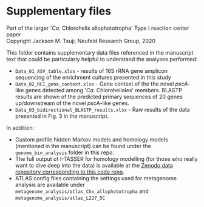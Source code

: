 # Supplementary files
Part of the larger '_Ca._ Chlorohelix allophototropha' Type I reaction center paper  
Copyright Jackson M. Tsuji, Neufeld Research Group, 2020

This folder contains supplementary data files referenced in the manuscript text that could be particularly helpful to understand the analyses performed:
- `Data_01_ASV_table.xlsx` - results of 16S rRNA gene amplicon sequencing of the enrichment cultures presented in this study
- `Data_02_RCI_gene_context.xlsx` - Gene context of the the novel _pscA_-like genes detected among '_Ca_. Chloroheliales' members. BLASTP results are shown of the predicted primary sequences of 20 genes up/downstream of the novel _pscA_-like genes.
- `Data_03_bidirectional_BLASTP_results.xlsx` - Raw results of the data presented in Fig. 3 in the manuscript.

In addition:
- Custom profile hidden Markov models and homology models (mentioned in the manuscript) can be found under the `genome_bin_analysis` folder in this repo. 
- The full output of I-TASSER for homology modelling (for those who really want to dive deep into the data) is available at the [Zenodo data repository corresponding to this code repo](https://doi.org/10.5281/zenodo.3930110).
- ATLAS config files containing the settings used for metagenome analysis are available under `metagenome_analysis/atlas_Chx_allophototropha` and `metagenome_analysis/atlas_L227_5C`
